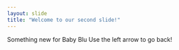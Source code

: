 ```yaml
---
layout: slide
title: "Welcome to our second slide!"
---
```

Something new for Baby Blu
Use the left arrow to go back!
